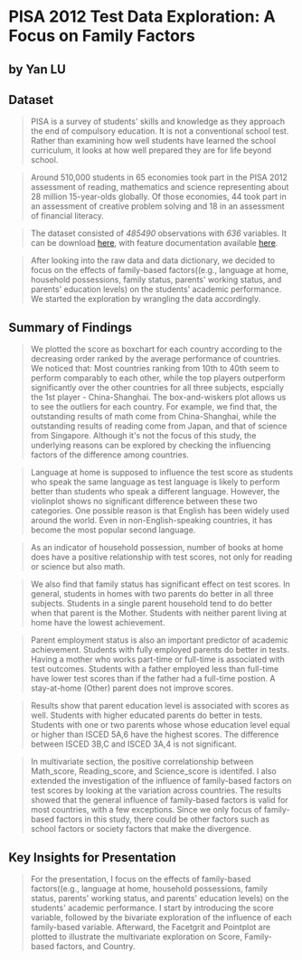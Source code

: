 # PISA 2012 Test Data Exploration: A Focus on Family Factors
## by Yan LU


## Dataset

> PISA is a survey of students' skills and knowledge as they approach the end of compulsory education. It is not a conventional school test. Rather than examining how well students have learned the school curriculum, it looks at how well prepared they are for life beyond school.

> Around 510,000 students in 65 economies took part in the PISA 2012 assessment of reading, mathematics and science representing about 28 million 15-year-olds globally. Of those economies, 44 took part in an assessment of creative problem solving and 18 in an assessment of financial literacy.

> The dataset consisted of _485490_ observations with _636_ variables. It can be download [here](https://www.google.com/url?q=https://s3.amazonaws.com/udacity-hosted-downloads/ud507/pisa2012.csv.zip&sa=D&ust=1554482573645000), with feature documentation available [here](https://www.google.com/url?q=https://s3.amazonaws.com/udacity-hosted-downloads/ud507/pisadict2012.csv&sa=D&ust=1554482573645000).

> After looking into the raw data and data dictionary, we decided to focus on the effects of family-based factors((e.g., language at home, household possessions, family status, parents' working status, and parents' education levels) on the students' academic performance. We started the exploration by wrangling the data accordingly.


## Summary of Findings

> We plotted the score as boxchart for each country according to the decreasing order ranked by the average performance of countries. We noticed that: Most countries ranking from 10th to 40th seem to perform comparably to each other, while the top players outperform significantly over the other countries for all three subjects, espcially the 1st player - China-Shanghai. The box-and-wiskers plot allows us to see the outliers for each country. For example, we find that, the outstanding results of math come from China-Shanghai, while the outstanding results of reading come from Japan, and that of science from Singapore. Although it's not the focus of this study, the underlying reasons can be explored by checking the influencing factors of the difference among countries.

> Language at home is supposed to influence the test score as students who speak the same language as test language is likely to perform better than students who speak a different language. However, the violinplot shows no significant difference between these two categories. One possible reason is that English has been widely used around the world. Even in non-English-speaking countries, it has become the most popular second language.

> As an indicator of household possession, number of books at home does have a positive relationship with test scores, not only for reading or science but also math.

> We also find that family status has significant effect on test scores. In general, students in homes with two parents do better in all three subjects. Students in a single parent household tend to do better when that parent is the Mother. Students with neither parent living at home have the lowest achievement.

> Parent employment status is also an important predictor of academic achievement. Students with fully employed parents do better in tests. Having a mother who works part-time or full-time is associated with test outcomes. Students with a father employed less than full-time have lower test scores than if the father had a full-time postion. A stay-at-home (Other) parent does not improve scores.

> Results show that parent education level is associated with scores as well. Students with higher educated parents do better in tests. Students with one or two parents whose whose education level equal or higher than ISCED 5A,6 have the highest scores. The difference between ISCED 3B,C and ISCED 3A,4 is not significant.

> In multivariate section, the positive correlationship between Math_score, Reading_score, and Science_score is identifed. I also extended the investigation of the influence of family-based factors on test scores by looking at the variation across countries. The results showed that the general influence of family-based factors is valid for most countries, with a few exceptions. Since we only focus of family-based factors in this study, there could be other factors such as school factors or society factors that make the divergence.


## Key Insights for Presentation

> For the presentation, I focus on the effects of family-based factors((e.g., language at home, household possessions, family status, parents' working status, and parents' education levels) on the students' academic performance. I start by introducing the score variable, followed by the bivariate exploration of the influence of each family-based variable. Afterward, the Facetgrit and Pointplot are plotted to illustrate the multivariate exploration on Score, Family-based factors, and Country.

